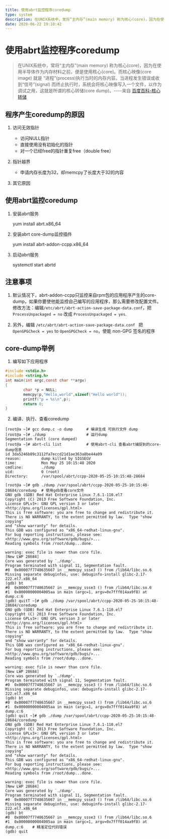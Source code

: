 ```yaml
---
title: 使用abrt监控程序coredump
type: system
description: 在UNIX系统中，常将“主内存”(main memory) 称为核心(core)，因为在使用半导体作为内存材料之前，便是使用核心(core)。而核心映像(core image) 
date: 2020-06-22 19:10:42
---
```


# 使用abrt监控程序coredump

> 在UNIX系统中，常将“主内存”(main memory) 称为核心(core)，因为在使用半导体作为内存材料之前，便是使用核心(core)。而核心映像(core image) 就是 “进程”(process)执行当时的内存内容。当进程发生错误或收到“信号”(signal) 而终止执行时，系统会将核心映像写入一个文件，以作为调试之用，这就是所谓的核心转储(core dump)。----来自 [百度百科-核心转储](https://baike.baidu.com/item/%E6%A0%B8%E5%BF%83%E8%BD%AC%E5%82%A8/16772089?fromtitle=core%20dump&fromid=2971395&fr=aladdin)

## 程序产生coredump的原因

1. 访问无效指针
   * 访问NULL指针
   * 直接使用没有初始化的指针
   * 对一个已经free的指针重复free（double free）
2. 指针越界
   * 申请内存长度为32，却memcpy了长度大于32的内容

3. 其它原因

## 使用abrt监控coredump

1. 安装abrt服务
   
   yum install abrt.x86_64

2. 安装abrt core-dump监控插件

   yum install abrt-addon-ccpp.x86_64

3. 启动abrt服务

    systemctl start abrtd

## 注意事项

1. 默认情况下，abrt-addon-ccpp只监控来自rpm包的应用程序产生的core-dump，如果你要使他能监控自己编写的应用程序，那么需要修改配置文件。修改方法：编辑`/etc/abrt/abrt-action-save-package-data.conf`，把`ProcessUnpackaged = no` 改成 `ProcessUnpackaged = yes`.

2. 另外，编辑 `/etc/abrt/abrt-action-save-package-data.conf ` 把 `OpenGPGCheck = yes` to `OpenGPGCheck = no`，使能 non-GPG 签名的程序

## core-dump举例

1. 编写如下应用程序

```c
#include <stdio.h>
#include <string.h>
int main(int argc,const char **argv)
{
        char *p = NULL;
        memcpy(p,"Hello,world",sizeof("Hello world"));
        printf("p = %s\n",p);
        return 0;
}
```

2. 编译、执行、查看coredump

```shell
[root@a ~]# gcc dump.c -o dump      # 编译生成 可执行文件 dump
[root@a ~]# ./dump                  # 运行dump
Segmentation fault (core dumped)
[root@a ~]# abrt-cli list           # 使用abrt-cli 查看abrt捕捉到的core-dump信息
id 3da5246b89c3112fa7eccd21d1ae363a8be44a09
reason:         dump killed by SIGSEGV
time:           Mon May 25 10:15:48 2020
cmdline:        ./dump
uid:            0 (root)
Directory:      /var/spool/abrt/ccpp-2020-05-25-10:15:48-28684

[root@a ~]# gdb ./dump /var/spool/abrt/ccpp-2020-05-25-10:15:48-28684/coredump  # 使用gdb查看core文件
GNU gdb (GDB) Red Hat Enterprise Linux 7.6.1-110.el7
Copyright (C) 2013 Free Software Foundation, Inc.
License GPLv3+: GNU GPL version 3 or later <http://gnu.org/licenses/gpl.html>
This is free software: you are free to change and redistribute it.
There is NO WARRANTY, to the extent permitted by law.  Type "show copying"
and "show warranty" for details.
This GDB was configured as "x86_64-redhat-linux-gnu".
For bug reporting instructions, please see:
<http://www.gnu.org/software/gdb/bugs/>...
Reading symbols from /root/dump...done.

warning: exec file is newer than core file.
[New LWP 28684]
Core was generated by `./dump'.
Program terminated with signal 11, Segmentation fault.
#0  0x00007f7748635667 in __memcpy_ssse3 () from /lib64/libc.so.6
Missing separate debuginfos, use: debuginfo-install glibc-2.17-222.el7.x86_64
(gdb) bt
#0  0x00007f7748635667 in __memcpy_ssse3 () from /lib64/libc.so.6
#1  0x00000000004005aa in main (argc=1, argv=0x7fff014aa9f8) at dump.c:6
(gdb) quitT ~]# gdb ./dump /var/spool/abrt/ccpp-2020-05-25-10:15:48-28684/coredump
GNU gdb (GDB) Red Hat Enterprise Linux 7.6.1-110.el7
Copyright (C) 2013 Free Software Foundation, Inc.
License GPLv3+: GNU GPL version 3 or later <http://gnu.org/licenses/gpl.html>
This is free software: you are free to change and redistribute it.
There is NO WARRANTY, to the extent permitted by law.  Type "show copying"
and "show warranty" for details.
This GDB was configured as "x86_64-redhat-linux-gnu".
For bug reporting instructions, please see:
<http://www.gnu.org/software/gdb/bugs/>...
Reading symbols from /root/dump...done.

warning: exec file is newer than core file.
[New LWP 28684]
Core was generated by `./dump'.
Program terminated with signal 11, Segmentation fault.
#0  0x00007f7748635667 in __memcpy_ssse3 () from /lib64/libc.so.6
Missing separate debuginfos, use: debuginfo-install glibc-2.17-222.el7.x86_64
(gdb) bt
#0  0x00007f7748635667 in __memcpy_ssse3 () from /lib64/libc.so.6
#1  0x00000000004005aa in main (argc=1, argv=0x7fff014aa9f8) at dump.c:6
(gdb) quit ~]# gdb ./dump /var/spool/abrt/ccpp-2020-05-25-10:15:48-28684/coredump
GNU gdb (GDB) Red Hat Enterprise Linux 7.6.1-110.el7
Copyright (C) 2013 Free Software Foundation, Inc.
License GPLv3+: GNU GPL version 3 or later <http://gnu.org/licenses/gpl.html>
This is free software: you are free to change and redistribute it.
There is NO WARRANTY, to the extent permitted by law.  Type "show copying"
and "show warranty" for details.
This GDB was configured as "x86_64-redhat-linux-gnu".
For bug reporting instructions, please see:
<http://www.gnu.org/software/gdb/bugs/>...
Reading symbols from /root/dump...done.

warning: exec file is newer than core file.
[New LWP 28684]
Core was generated by `./dump'.
Program terminated with signal 11, Segmentation fault.
#0  0x00007f7748635667 in __memcpy_ssse3 () from /lib64/libc.so.6
Missing separate debuginfos, use: debuginfo-install glibc-2.17-222.el7.x86_64
(gdb) bt
#0  0x00007f7748635667 in __memcpy_ssse3 () from /lib64/libc.so.6
#1  0x00000000004005aa in main (argc=1, argv=0x7fff014aa9f8) at dump.c:6    # 精准定位代码错误
(gdb) quit
```

